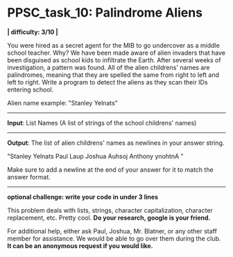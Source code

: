 # PPSC_task_10: Palindrome Aliens
**| difficulty: 3/10 |**

You were hired as a secret agent for the MIB to go undercover as a middle school teacher. Why? We have been made aware of alien invaders that have been disguised as school kids to infiltrate the Earth. After several weeks of investigation, a pattern was found. All of the alien childrens' names are palindromes, meaning that they are spelled the same from right to left and left to right. Write a program to detect the aliens as they scan their IDs entering school. 

Alien name example: 
"Stanley Yelnats"

__________________________________________________________________________________
**Input**:
List Names (A list of strings of the school childrens' names)
__________________________________________________________________________________
**Output**:
The list of alien childrens' names as newlines in your answer string. 

"Stanley Yelnats
Paul Laup
Joshua Auhsoj
Anthony ynohtnA
"

Make sure to add a newline at the end of your answer for it to match the answer format.
__________________________________________________________________________________
**optional challenge: write your code in under 3 lines**

This problem deals with lists, strings, character capitalization, character replacement, etc. Pretty cool. **Do your research, google is your friend.**

For additional help, either ask Paul, Joshua, Mr. Blatner, or any other staff member for assistance. We would be able to go over them during the club. **It can be an anonymous request if you would like.**
